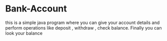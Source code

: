 # Bank-Account
this is a simple java program where you can give your account details and perform operations like deposit , withdraw , check balance. Finally you can look your balance 
